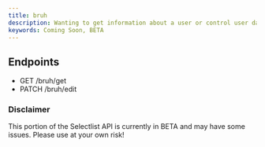 ```yaml
---
title: bruh
description: Wanting to get information about a user or control user data for Selectlist programatically? This is the place!
keywords: Coming Soon, BETA
---
```


## Endpoints

-   <span class="req-type">GET</span> <span class="endpoint">/bruh/get</span>
-   <span class="req-type">PATCH</span> <span class="endpoint">/bruh/edit</span>

### Disclaimer

This portion of the Selectlist API is currently in BETA and may have some issues. Please use at your own risk!
